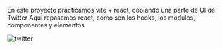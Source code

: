 
En este proyecto practicamos vite + react, copiando una parte de UI de Twitter
Aqui repasamos react, como son los hooks, los modulos, componentes y elementos

![twitter](https://github.com/Neptuno099/Twitter-clone/assets/122035481/f5465bea-a557-421c-8b78-e63382040834)

